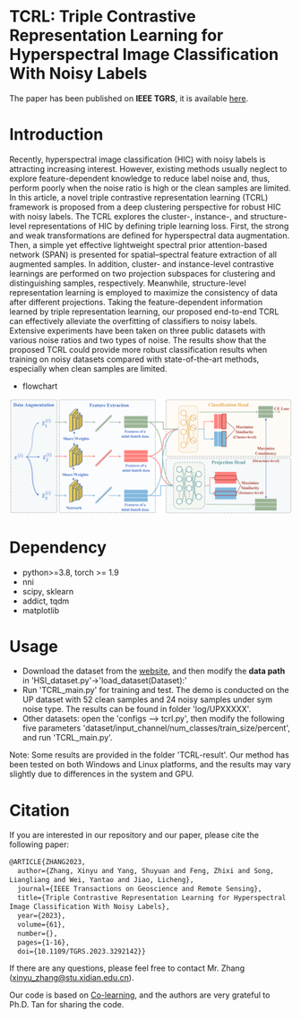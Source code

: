 # TCRL: Triple Contrastive Representation Learning for Hyperspectral Image Classification With Noisy Labels
The paper has been published on **IEEE TGRS**, it is available [here](https://ieeexplore.ieee.org/document/10172348).

# Introduction
Recently, hyperspectral image classification (HIC) with noisy labels is attracting increasing interest. However, existing methods usually neglect to explore feature-dependent knowledge to reduce label noise and, thus, perform poorly when the noise ratio is high or the clean samples are limited. In this article, a novel triple contrastive representation learning (TCRL) framework is proposed from a deep clustering perspective for robust HIC with noisy labels. The TCRL explores the cluster-, instance-, and structure-level representations of HIC by defining triple learning loss. First, the strong and weak transformations are defined for hyperspectral data augmentation. Then, a simple yet effective lightweight spectral prior attention-based network (SPAN) is presented for spatial–spectral feature extraction of all augmented samples. In addition, cluster- and instance-level contrastive learnings are performed on two projection subspaces for clustering and distinguishing samples, respectively. Meanwhile, structure-level representation learning is employed to maximize the consistency of data after different projections. Taking the feature-dependent information learned by triple representation learning, our proposed end-to-end TCRL can effectively alleviate the overfitting of classifiers to noisy labels. Extensive experiments have been taken on three public datasets with various noise ratios and two types of noise. The results show that the proposed TCRL could provide more robust classification results when training on noisy datasets compared with state-of-the-art methods, especially when clean samples are limited.

* flowchart
<p align="center">
	<img src = "fig/TCRL.png" width="900"/><br>
</p>

# Dependency

* python>=3.8, torch >= 1.9
* nni
* scipy, sklearn
* addict, tqdm
* matplotlib

# Usage
* Download the dataset from the [website](https://www.ehu.eus/ccwintco/index.php/Hyperspectral_Remote_Sensing_Scenes), and then modify the **data path** in 'HSI_dataset.py'->'load_dataset(Dataset):'
* Run 'TCRL_main.py' for training and test. The demo is conducted on the UP dataset with 52 clean samples and 24 noisy samples under sym noise type. The results can be found in folder 'log/UPXXXXX'.
* Other datasets: open the 'configs --> tcrl.py', then modify the following five parameters 'dataset/input_channel/num_classes/train_size/percent', and run 'TCRL_main.py'.

Note: Some results are provided in the folder 'TCRL-result'. Our method has been tested on both Windows and Linux platforms, and the results may vary slightly due to differences in the system and GPU.

# Citation

If you are interested in our repository and our paper, please cite the following paper:

```
@ARTICLE{ZHANG2023,
  author={Zhang, Xinyu and Yang, Shuyuan and Feng, Zhixi and Song, Liangliang and Wei, Yantao and Jiao, Licheng},
  journal={IEEE Transactions on Geoscience and Remote Sensing}, 
  title={Triple Contrastive Representation Learning for Hyperspectral Image Classification With Noisy Labels}, 
  year={2023},
  volume={61},
  number={},
  pages={1-16},
  doi={10.1109/TGRS.2023.3292142}}                                                                                                                                                                      
```
If there are any questions, please feel free to contact Mr. Zhang (xinyu_zhang@stu.xidian.edu.cn).

Our code is based on [Co-learning](https://github.com/chengtan9907/Co-learning-Learning-from-noisy-labels-with-self-supervision), and the authors are very grateful to Ph.D. Tan for sharing the code. 
